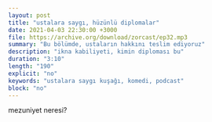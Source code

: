 ```yaml
---
layout: post
title: "ustalara saygı, hüzünlü diplomalar"
date: 2021-04-03 22:30:00 +3000
file: https://archive.org/download/zorcast/ep32.mp3
summary: "Bu bölümde, ustaların hakkını teslim ediyoruz"
description: "ikna kabiliyeti, kimin diploması bu"
duration: "3:10" 
length: "190"
explicit: "no" 
keywords: "ustalara saygı kuşağı, komedi, podcast"
block: "no" 
---
```




mezuniyet neresi?